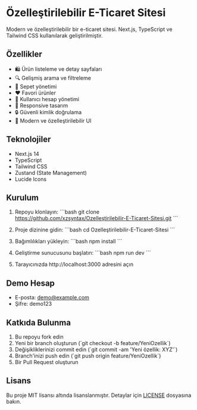# Özelleştirilebilir E-Ticaret Sitesi

Modern ve özelleştirilebilir bir e-ticaret sitesi. Next.js, TypeScript ve Tailwind CSS kullanılarak geliştirilmiştir.

## Özellikler

- 🛍️ Ürün listeleme ve detay sayfaları
- 🔍 Gelişmiş arama ve filtreleme
- 🛒 Sepet yönetimi
- ❤️ Favori ürünler
- 👤 Kullanıcı hesap yönetimi
- 📱 Responsive tasarım
- 🔒 Güvenli kimlik doğrulama
- 🎨 Modern ve özelleştirilebilir UI

## Teknolojiler

- Next.js 14
- TypeScript
- Tailwind CSS
- Zustand (State Management)
- Lucide Icons

## Kurulum

1. Repoyu klonlayın:
\`\`\`bash
git clone https://github.com/xzsyntax/Ozelleştirilebilir-E-Ticaret-Sitesi.git
\`\`\`

2. Proje dizinine gidin:
\`\`\`bash
cd Ozelleştirilebilir-E-Ticaret-Sitesi
\`\`\`

3. Bağımlılıkları yükleyin:
\`\`\`bash
npm install
\`\`\`

4. Geliştirme sunucusunu başlatın:
\`\`\`bash
npm run dev
\`\`\`

5. Tarayıcınızda http://localhost:3000 adresini açın

## Demo Hesap

- E-posta: demo@example.com
- Şifre: demo123

## Katkıda Bulunma

1. Bu repoyu fork edin
2. Yeni bir branch oluşturun (\`git checkout -b feature/YeniOzellik\`)
3. Değişikliklerinizi commit edin (\`git commit -am 'Yeni özellik: XYZ'\`)
4. Branch'inizi push edin (\`git push origin feature/YeniOzellik\`)
5. Bir Pull Request oluşturun

## Lisans

Bu proje MIT lisansı altında lisanslanmıştır. Detaylar için [LICENSE](LICENSE) dosyasına bakın. 